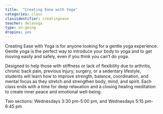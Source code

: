 ```yaml
---
title:  "Creating Ease with Yoga"
categories: class
classidentifier: creatingease
teacher: delavega
type: on-going
dropins: yes
---
```

Creating Ease with Yoga is for anyone looking for a gentle yoga experience. Gentle yoga is the perfect way to introduce your body to yoga and to get moving easily and safely, even if you think you can’t do yoga.

Designed to help those with stiffness or lack of flexibility due to arthritis, chronic back pain, previous injury, surgery, or a sedentary lifestyle, students will learn how to improve strength, balance, coordination, and mental focus as they stretch and strengthen body, mind, and spirit. Each class ends with a time for deep relaxation and a closing healing meditation to create inner peace and emotional well-being.

Two sections: Wednesdays 3:30 pm-5:00 pm, and Wednesdays 5:15 pm-6:45 pm
